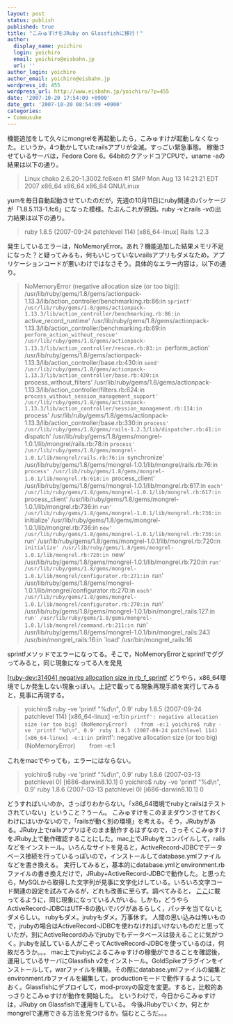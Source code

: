 ```yaml
---
layout: post
status: publish
published: true
title: "こみゅすけをJRuby on Glassfishに移行！"
author:
  display_name: yoichiro
  login: yoichiro
  email: yoichiro@eisbahn.jp
  url: ''
author_login: yoichiro
author_email: yoichiro@eisbahn.jp
wordpress_id: 455
wordpress_url: http://www.eisbahn.jp/yoichiro/?p=455
date: '2007-10-20 17:54:09 +0900'
date_gmt: '2007-10-20 08:54:09 +0900'
categories:
- Commusuke
---
```


機能追加をして久々にmongrelを再起動したら，こみゅすけが起動しなくなった。というか，4つ動かしていたrailsアプリが全滅。すっごい緊急事態。
稼働させているサーバは，Fedora Core 6。64bitのクアッドコアCPUで，uname -aの結果は以下の通り。

>Linux chako 2.6.20-1.3002.fc6xen #1 SMP Mon Aug 13 14:21:21 EDT 2007 x86_64 x86_64 x86_64 GNU/Linux

yumを毎日自動起動させていたのだが，先週の10月11日にruby関連のパッケージが「1.8.5.113-1.fc6」になった模様。たぶんこれが原因。ruby -vとrails -vの出力結果は以下の通り。

>ruby 1.8.5 (2007-09-24 patchlevel 114) [x86_64-linux]
Rails 1.2.3

発生しているエラーは，NoMemoryError。あれ？機能追加した結果メモリ不足になった？と疑ってみるも，何もいじっていないrailsアプリもダメなため，アプリケーションコードが悪いわけではなさそう。具体的なエラー内容は，以下の通り。

>NoMemoryError (negative allocation size (or too big)):
/usr/lib/ruby/gems/1.8/gems/actionpack-1.13.3/lib/action_controller/benchmarking.rb:86:in `sprintf'
/usr/lib/ruby/gems/1.8/gems/actionpack-1.13.3/lib/action_controller/benchmarking.rb:86:in `active_record_runtime'
/usr/lib/ruby/gems/1.8/gems/actionpack-1.13.3/lib/action_controller/benchmarking.rb:69:in `perform_action_without_rescue'
/usr/lib/ruby/gems/1.8/gems/actionpack-1.13.3/lib/action_controller/rescue.rb:83:in `perform_action'
/usr/lib/ruby/gems/1.8/gems/actionpack-1.13.3/lib/action_controller/base.rb:430:in `send'
/usr/lib/ruby/gems/1.8/gems/actionpack-1.13.3/lib/action_controller/base.rb:430:in `process_without_filters'
/usr/lib/ruby/gems/1.8/gems/actionpack-1.13.3/lib/action_controller/filters.rb:624:in `process_without_session_management_support'
/usr/lib/ruby/gems/1.8/gems/actionpack-1.13.3/lib/action_controller/session_management.rb:114:in `process'
/usr/lib/ruby/gems/1.8/gems/actionpack-1.13.3/lib/action_controller/base.rb:330:in `process'
/usr/lib/ruby/gems/1.8/gems/rails-1.2.3/lib/dispatcher.rb:41:in `dispatch'
/usr/lib/ruby/gems/1.8/gems/mongrel-1.0.1/lib/mongrel/rails.rb:78:in `process'
/usr/lib/ruby/gems/1.8/gems/mongrel-1.0.1/lib/mongrel/rails.rb:76:in `synchronize'
/usr/lib/ruby/gems/1.8/gems/mongrel-1.0.1/lib/mongrel/rails.rb:76:in `process'
/usr/lib/ruby/gems/1.8/gems/mongrel-1.0.1/lib/mongrel.rb:618:in `process_client'
/usr/lib/ruby/gems/1.8/gems/mongrel-1.0.1/lib/mongrel.rb:617:in `each'
/usr/lib/ruby/gems/1.8/gems/mongrel-1.0.1/lib/mongrel.rb:617:in `process_client'
/usr/lib/ruby/gems/1.8/gems/mongrel-1.0.1/lib/mongrel.rb:736:in `run'
/usr/lib/ruby/gems/1.8/gems/mongrel-1.0.1/lib/mongrel.rb:736:in `initialize'
/usr/lib/ruby/gems/1.8/gems/mongrel-1.0.1/lib/mongrel.rb:736:in `new'
/usr/lib/ruby/gems/1.8/gems/mongrel-1.0.1/lib/mongrel.rb:736:in `run'
/usr/lib/ruby/gems/1.8/gems/mongrel-1.0.1/lib/mongrel.rb:720:in `initialize'
/usr/lib/ruby/gems/1.8/gems/mongrel-1.0.1/lib/mongrel.rb:720:in `new'
/usr/lib/ruby/gems/1.8/gems/mongrel-1.0.1/lib/mongrel.rb:720:in `run'
/usr/lib/ruby/gems/1.8/gems/mongrel-1.0.1/lib/mongrel/configurator.rb:271:in `run'
/usr/lib/ruby/gems/1.8/gems/mongrel-1.0.1/lib/mongrel/configurator.rb:270:in `each'
/usr/lib/ruby/gems/1.8/gems/mongrel-1.0.1/lib/mongrel/configurator.rb:270:in `run'
/usr/lib/ruby/gems/1.8/gems/mongrel-1.0.1/bin/mongrel_rails:127:in `run'
/usr/lib/ruby/gems/1.8/gems/mongrel-1.0.1/lib/mongrel/command.rb:211:in `run'
/usr/lib/ruby/gems/1.8/gems/mongrel-1.0.1/bin/mongrel_rails:243
/usr/bin/mongrel_rails:16:in `load'
/usr/bin/mongrel_rails:16

sprintfメソッドでエラーになってる。そこで，NoMemoryErrorとsprintfでググってみると，同じ現象になってる人を発見

[[ruby-dev:31404] negative allocation size in rb_f_sprintf](http://blade.nagaokaut.ac.jp/cgi-bin/scat.rb/ruby/ruby-dev/31404)
どうやら，x86_64環境でしか発生しない現象っぽい。上記で載ってる現象再現手順を実行してみると，見事に再現する。

>yoichiro$ ruby -ve 'printf "%d\n", 0.9'
ruby 1.8.5 (2007-09-24 patchlevel 114) [x86_64-linux]
-e:1:in `printf': negative allocation size (or too big) (NoMemoryError)
　　from -e:1
>yoichiro$ ruby -ve 'printf "%d\n", 0.9'
ruby 1.8.5 (2007-09-24 patchlevel 114) [x86_64-linux]
-e:1:in `printf': negative allocation size (or too big) (NoMemoryError)
　　from -e:1

これをmacでやっても，エラーにはならない。

>yoichiro$ ruby -ve 'printf "%d\n", 0.9'
ruby 1.8.6 (2007-03-13 patchlevel 0) [i686-darwin8.10.1]
0
>yoichiro$ ruby -ve 'printf "%d\n", 0.9'
ruby 1.8.6 (2007-03-13 patchlevel 0) [i686-darwin8.10.1]
0

どうすればいいのか，さっぱりわからない。「x86_64環境でrubyとrailsはテストされていない」ということ？うーん。
こみゅすけをこのままダウンさせておくわけにはいかないので，「railsが動く別の環境」を考える。そう，JRubyがある。JRuby上でrailsアプリはそのまま動作するはずなので，さっそくこみゅすけをJRuby上で動作確認することにした。mac上でJRubyをコンパイルして，railsなどをインストール。いろんなサイトを見ると，ActiveRecord-JDBCでデータベース接続を行っているっぽいので，インストールしてdatabase.ymlファイルなどを書き換える。
実行してみると，基本的にdatabase.ymlとenvironment.rbファイルの書き換えだけで，JRuby+ActiveRecord-JDBCで動作した。と思ったら，MySQLから取得した文字列が見事に文字化けしている。いろいろ文字コード関連の設定を試みてみるが，どれも改善に至らず。調べてみると，
[ここ](http://nasuta.seesaa.net/article/39104072.html)に載ってるように，同じ現象になっている人がいる。しかも，どうやらActiveRecord-JDBCはUTF-8の扱いでバグがあるらしく，パッチを当てないとダメらしい。
rubyもダメ。jrubyもダメ。万事休す。
人間の思い込みは怖いもので，jrubyの場合はActiveRecord-JDBCを使わなければいけないものだと思っていたが，別にActiveRecordのみでjrubyでもデータベースは扱えることに気がつく。jrubyを試している人がこぞってActiveRecord-JDBCを使っているのは，何故だろうか。。。
mac上でjrubyによるこみゅすけの稼働ができることを確認後，運用しているサーバにGlassfish v2をインストール。GoldSpikeプラグインをインストールして，warファイルを構築。その際にdatabase.ymlファイルの編集とenvironment.rbファイルを編集して，productionモードで動作するようにしておく。Glassfishにデプロイして，mod-proxyの設定を変更。すると，比較的あっさりとこみゅすけが動作を開始した。
というわけで，今日からこみゅすけは，JRuby on Glassfishで運用をしている。
今後JRubyでいくか，何とかmongrelで運用できる方法を見つけるか。悩むところだ。。。
